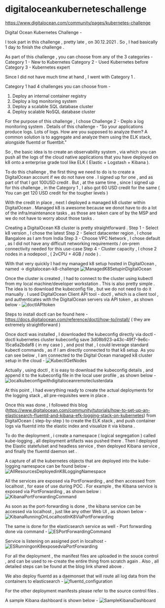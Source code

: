 # digitaloceankuberneteschallenge
https://www.digitalocean.com/community/pages/kubernetes-challenge

Digital Ocean Kubernetes Challenge - 

I took part in this challenge , pretty late , on 30.12.2021 .
So , I had basically 1 day to finish the challenge .

As part of this challenge , you can choose from any of the 3 categories - 
Category 1 - New to Kubernetes
Category 2 - Used Kubernetes before
Category 3 - Kubernetes expert

Since I did not have much time at hand , I went with Category 1 . 

Category 1 had 4 challenges you can choose from - 
1. Deploy an internal container registry
2. Deploy a log monitoring system
3. Deploy a scalable SQL database cluster
4. Deploy scalable NoSQL database cluster

For the purpose of this challenge , I chose Challenge 2 - Deplo a log monitoring system .
Details of this challenge - "So your applications produce logs. Lots of logs. How are you supposed to analyze them? A common solution is to aggregate and analyze them using the ELK stack, alongside fluentd or fluentbit."

So , the basic idea is to create an observability system , via which you can push all the logs of the cloud native applications that you have deployed on k8 onto a enterprise grade tool like ELK ( Elastic + Logstash + Kibana ).

To do this challenge , the first thing we need to do is to create a DigitalOcean account if we do not have one .
I signed up for one , and as part of that I got 100USD credit .
But , at the same time , since I signed up for this challenge , in the Category 1 , I also got 60 USD credit for the same ( You can get 120 USD credit for the tougher levels )

With the credit in place , next I deployed a managed k8 cluster within DigitalOcean . 
Managed k8 is awesome because we donot have to do a lot of the infra/maintenance tasks , as those are taken care of by the MSP and we do not have to worry about those tasks .

Creating a DigitalOcean K8 cluster is pretty straightforward .
Step 1 - Select k8 version , I chose the latest
Step 2 - Select datacenter region , I chose Bangalore as I am from India
Step 3 - Choose VPC Network , I chose default , as I did not have any difficult networking requirements / on-prem connectivity needed for this use-case
Step 4 - Cluster capacity , I chose 2 nodes in a nodepool , ( 2vCPU + 4GB / node ) .

With that very quickly I had my managed k8 setup hosted in DigitalOcean , named -> digitalocean-k8-challenge
![ManagedK8SetupinDigitalOcean](https://user-images.githubusercontent.com/6042946/147797094-52096097-90df-44be-927b-7791fc8c7a0a.PNG)

Once the cluster is created , I had to connect to the cluster using kubectl from my local machine/developer workstation .
This is also pretty simple . 
The idea is to download the kubeconfig file , but we do not need to do it manually . 
I used DigitalOcean Client API tool - doctl , which is a client tool , and authenticates with the DigitalOcean servers via API token , as shown below -
![doctlAPItoken](https://user-images.githubusercontent.com/6042946/147797118-543f4eb8-c953-46c6-ad9d-b46f55b1ece4.PNG)

Steps to install doctl can be found here - https://docs.digitalocean.com/reference/doctl/how-to/install/ ( they are extremely straightforward )

Once doctl was installed , I downloaded the kubeconfig directly via doctl - doctl kubernetes cluster kubeconfig save 3d08b923-a43c-49f7-9e6c-15ca6a2bdaf8 ( in my case ) , and post that , I could leverage standard kubectl commands , as if I am directly connected to that k8 setup.
As you can see below , I am connected to the Digital Ocean managed k8 cluster setup in the cloud -
![KubectlGetNodes](https://user-images.githubusercontent.com/6042946/147797135-1498e43a-1e47-49d7-a2d7-99e81d344602.PNG)

Actually , using doctl , it is easy to download the kubeconfig details , and append it to the kubeconfig file in the local user profile , as shown below -
![localkubeconfigwithdigitaloceanremoteclusterdata](https://user-images.githubusercontent.com/6042946/147797165-770553b2-9da4-4125-b593-2a670cbb2925.PNG)

At this point , I had everything ready to create the actual deployments for the logging stack , all pre-requisites were in place .

Once this was done , I followed this blog (https://www.digitalocean.com/community/tutorials/how-to-set-up-an-elasticsearch-fluentd-and-kibana-efk-logging-stack-on-kubernetes) from DigitalOcean ( step-by-step ) to create the ELK stack , and push container logs via fluentd into the elastic index and visualize it via kibana .

To do the deployment , i create a namespace ( logical segregation ) called kube-logging , all deployment artifacts was pushed there .
Then I deployed the Elastic statefulset and headless service , then deployed Kibana service , and finally the fluentd daemon set .

A capture of all the kubernetes objects that are deployed into the kube-logging namespace can be found below -
![AllResourcesDeployedinK8LoggingNamespace](https://user-images.githubusercontent.com/6042946/147797029-45f75238-e383-41d1-a13d-4ae11b3deae6.PNG)

All the services are exposed via PortForwarding , and then accessed from localhost , for ease of use during POC .
For example , the Kibana service is exposed via PortForwarding , as shown below :
![KibanaPortForwardingCommand](https://user-images.githubusercontent.com/6042946/147796944-ff31144c-80a7-4bd4-ab20-3aafdd92d3be.PNG)

As soon as the port-forwarding is done , the kibana service can be accessed via localhost , just like any other Web UI , as shown below -
![KibanaRunningOnLocalhostInK8ViaPortForwarding](https://user-images.githubusercontent.com/6042946/147797005-66bf652b-4e1f-4174-8670-dc3baa48ceaf.PNG)

The same is done for the elasticsearch service as well -
Port forwarding done via command - 
![ESPortForwardingCommand](https://user-images.githubusercontent.com/6042946/147797052-124bf90a-ba62-4d7d-aae6-211c9aa49301.PNG)

Service is listening on assigned port in localhost -
![ESRunningonK8exposedviaPortForwarding](https://user-images.githubusercontent.com/6042946/147797075-d9f68064-985f-4603-bfea-7bfca207529a.PNG)

For all the deployment , the manifest files are uploaded in the souce control , and can be used to re-create the entire thing from scratch again . Also , all detailed steps can be found at the blog link shared above .

We also deploy fluentd as a daemonset that will route all log data from the containers to elasticsearch -
![fluentd_configuration](https://user-images.githubusercontent.com/6042946/147813648-bbebae71-6969-4053-be53-58ead4d8655f.PNG)

For the other deployment manifests please refer to the source control files .

A sample Kibana dashboard is shown below -
![SampleKibanaDashboard](https://user-images.githubusercontent.com/6042946/147813536-b355688e-cf11-4fef-876d-8fe50c8e8cab.PNG)
